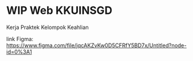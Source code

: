 # WIP Web KKUINSGD
Kerja Praktek Kelompok Keahlian

link Figma: https://www.figma.com/file/jqcAKZvKw0D5CFRfY5BD7x/Untitled?node-id=0%3A1
